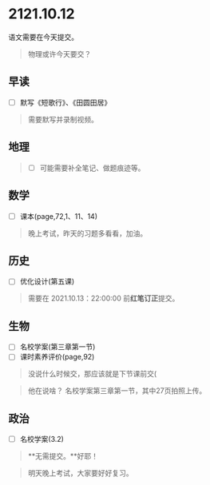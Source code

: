 # 2121.10.12

语文需要在今天提交。

> 物理或许今天要交？

## 早读

- [ ] 默写《短歌行》、《田圆田居》

> 需要默写并录制视频。

## 地理

> - [ ] 可能需要补全笔记、做题痕迹等。

## 数学

- [ ] 课本(page,72,1、11、14)

> 晚上考试，昨天的习题多看看，加油。

## 历史

- [ ] 优化设计(第五课)

> 需要在 2021.10.13：22:00:00 前**红笔订正**提交。 

## 生物

- [ ] 名校学案(第三章第一节)
- [ ] 课时素养评价(page,92)

> 没说什么时候交，那应该就是下节课前交(

> 他在说啥？
> 名校学案第三章第一节，其中27页拍照上传。

## 政治

- [ ] 名校学案(3.2)

> **无需提交。**好耶！

>  明天晚上考试，大家要好好复习。

